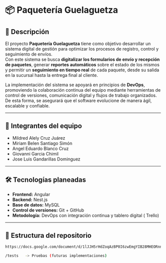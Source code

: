 # 📦 Paquetería Guelaguetza

## 📌 Descripción
El proyecto **Paquetería Guelaguetza** tiene como objetivo desarrollar un sistema digital de gestión para optimizar los procesos de registro, control y seguimiento de envíos.  
Con este sistema se busca **digitalizar los formularios de envío y recepción de paquetes**, generar **reportes automáticos** sobre el estado de los mismos y permitir un **seguimiento en tiempo real** de cada paquete, desde su salida en la sucursal hasta la entrega final al cliente.  

La implementación del sistema se apoyará en principios de **DevOps**, promoviendo la colaboración continua del equipo mediante herramientas de control de versiones, comunicación digital y flujos de trabajo organizados.  
De esta forma, se asegurará que el software evolucione de manera ágil, escalable y confiable.

---

## 👥 Integrantes del equipo
- Mildred Alely Cruz Juárez  
- Miriam Belen Santiago Simón 
- Angel Eduardo Blanco Cruz  
- Giovanni Garcia Chimil 
- Jose Luis Gandarillas Dominguez 

---

## 🛠️ Tecnologías planeadas
- **Frontend:** Angular  
- **Backend:** Nest.js  
- **Base de datos:** MySQL  
- **Control de versiones:** Git + GitHub  
- **Metodología:** DevOps con integración continua y tablero digital ( Trello)  

---

## 🚀 Estructura del repositorio
```bash
https://docs.google.com/document/d/1lJJH5rHdZoqAzBP0I6zwEmgYIB28MHEORnni4ebtm7c/edit?usp=sharing    -> Documentación del proyecto

/tests   -> Pruebas (futuras implementaciones)

